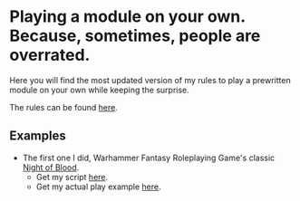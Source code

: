 # Playing a module on your own. Because, sometimes, people are overrated.

Here you will find the most updated version of my rules to play a prewritten module on your own while keeping the surprise.

The rules can be found [here](mechanics.md).

## Examples

- The first one I did, Warhammer Fantasy Roleplaying Game's classic [Night of Blood](https://www.drivethrurpg.com/product/259967/WFRP-Old-World-Adventures--Night-of-Blood?affiliate_id=909715). 
    + Get my script [here](example/script.md).
    + Get my actual play example [here](example/adventure.md).
















